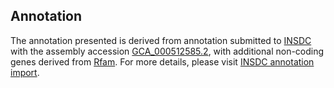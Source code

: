 

Annotation
----------

The annotation presented is derived from annotation submitted to
[INSDC](http://www.insdc.org) with the assembly accession
[GCA\_000512585.2](http://www.ebi.ac.uk/ena/data/view/GCA_000512585.2),
with additional non-coding genes derived from
[Rfam](http://rfam.xfam.org/). For more details, please visit [INSDC
annotation
import](http://ensemblgenomes.org/info/data/insdc_annotation).

